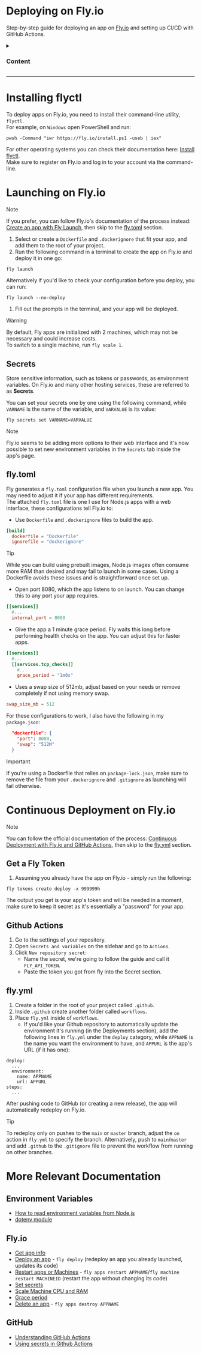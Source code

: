 # Deploying on Fly.io

Step-by-step guide for deploying an app on [Fly.io](https://fly.io/) and setting up CI/CD with GitHub Actions.

<details>

  <summary><h3>Content</h3></summary>

- [Installing flyctl](#installing-flyctl)
- [Launching on Fly.io](#launching-on-flyio)
  - [Secrets](#secrets)
  - [fly.toml](#flytoml)
- [Continuous Deployment on Fly.io](#continuous-deployment-on-flyio)
  - [Get a Fly Token](#get-a-fly-token)
  - [Github Actions](#github-actions)
  - [fly.yml](#flyyml)
- [More Relevant Documentation](#more-relevant-documentation)
  - [Environment Variables](#environment-variables)
  - [Fly.io](#flyio)
  - [GitHub](#github)

</details>
<hr>

# Installing flyctl

To deploy apps on Fly.io, you need to install their command-line utility, `flyctl`.<br>
For example, on `Windows` open PowerShell and run:

```
pwsh -Command "iwr https://fly.io/install.ps1 -useb | iex"
```

For other operating systems you can check their documentation here: [Install flyctl](https://fly.io/docs/flyctl/install/).<br>
Make sure to register on Fly.io and log in to your account via the command-line.

# Launching on Fly.io

> [!NOTE]
> If you prefer, you can follow Fly.io's documentation of the process instead: [Create an app with Fly Launch](https://fly.io/docs/launch/create/), then skip to the [fly.toml](#flytoml) section.

1. Select or create a `Dockerfile` and `.dockerignore` that fit your app, and add them to the root of your project.
2. Run the following command in a terminal to create the app on Fly.io and deploy it in one go:

```
fly launch
```

Alternatively if you'd like to check your configuration before you deploy, you can run:

```
fly launch --no-deploy
```

1. Fill out the prompts in the terminal, and your app will be deployed.

> [!WARNING]
> By default, Fly apps are initialized with 2 machines, which may not be necessary and could increase costs.<br>
> To switch to a single machine, run `fly scale 1`.

## Secrets

Store sensitive information, such as tokens or passwords, as environment variables. On Fly.io and many other hosting services, these are referred to as **Secrets**.

You can set your secrets one by one using the following command, while `VARNAME` is the name of the variable, and `VARVALUE` is its value:

```
fly secrets set VARNAME=VARVALUE
```

> [!NOTE]
> Fly.io seems to be adding more options to their web interface and it's now possible to set new environment variables in the `Secrets` tab inside the app's page.

## fly.toml

Fly generates a `fly.toml` configuration file when you launch a new app. You may need to adjust it if your app has different requirements.<br>
The attached `fly.toml` file is one I use for Node.js apps with a web interface, these configurations tell Fly.io to:

- Use `Dockerfile` and `.dockerignore` files to build the app.

```toml
[build]
  dockerfile = "Dockerfile"
  ignorefile = "dockerignore"
```

> [!TIP]
> While you can build using prebuilt images, Node.js images often consume more RAM than desired and may fail to launch in some cases. Using a Dockerfile avoids these issues and is straightforward once set up.

- Open port 8080, which the app listens to on launch. You can change this to any port your app requires.

```toml
[[services]]
  #...
  internal_port = 8080
```

- Give the app a 1 minute grace period. Fly waits this long before performing health checks on the app. You can adjust this for faster apps.

```toml
[[services]]
  #...
  [[services.tcp_checks]]
    #...
    grace_period = "1m0s"
```

- Uses a swap size of 512mb, adjust based on your needs or remove completely if not using memory swap.

```toml
swap_size_mb = 512
```

For these configurations to work, I also have the following in my `package.json`:

```json
  "dockerfile": {
    "port": 8080,
    "swap": "512M"
  }
```

> [!IMPORTANT]
> If you're using a Dockerfile that relies on `package-lock.json`, make sure to remove the file from your `.dockerignore` and `.gitignore` as launching will fail otherwise.

# Continuous Deployment on Fly.io

> [!NOTE]
> You can follow the official documentation of the process: [Continuous Deployment with Fly.io and GitHub Actions](https://fly.io/docs/launch/continuous-deployment-with-github-actions/), then skip to the [fly.yml](#flyyml) section.

## Get a Fly Token

1. Assuming you already have the app on Fly.io - simply run the following:

```
fly tokens create deploy -x 999999h
```

The output you get is your app's token and will be needed in a moment, make sure to keep it secret as it's essentially a "password" for your app.

## Github Actions

1. Go to the settings of your repository.
2. Open `Secrets and variables` on the sidebar and go to `Actions`.
3. Click `New repository secret`:
   - Name the secret, we're going to follow the guide and call it `FLY_API_TOKEN`.
   - Paste the token you got from fly into the Secret section.

## fly.yml

1. Create a folder in the root of your project called `.github`.
2. Inside `.github` create another folder called `workflows`.
3. Place `fly.yml` inside of `workflows`.
   - If you'd like your Github repository to automatically update the environment it's running (in the Deployments section), add the following lines in `fly.yml` under the `deploy` category, while `APPNAME` is the name you want the environment to have, and `APPURL` is the app's URL (if it has one):

```
deploy:
  ...
  environment:
    name: APPNAME
    url: APPURL
steps:
  ...
```

After pushing code to GitHub (or creating a new release), the app will automatically redeploy on Fly.io.

> [!TIP]
> To redeploy only on pushes to the `main` or `master` branch, adjust the `on` action in `fly.yml` to specify the branch. Alternatively, push to `main`/`master` and add `.github` to the `.gitignore` file to prevent the workflow from running on other branches.

# More Relevant Documentation

## Environment Variables

- [How to read environment variables from Node.js](https://nodejs.org/en/learn/command-line/how-to-read-environment-variables-from-nodejs)
- [dotenv module](https://www.npmjs.com/package/dotenv)

## Fly.io

- [Get app info](https://fly.io/docs/apps/info/)
- [Deploy an app](https://fly.io/docs/launch/deploy/) - `fly deploy` (redeploy an app you already launched, updates its code)
- [Restart apps or Machines](https://fly.io/docs/apps/restart/) - `fly apps restart APPNAME`/`fly machine restart MACHINEID` (restart the app without changing its code)
- [Set secrets](https://fly.io/docs/apps/secrets/)
- [Scale Machine CPU and RAM](https://fly.io/docs/launch/scale-machine/)
- [Grace period](https://fly.io/docs/getting-started/troubleshooting/#grace-period)
- [Delete an app](https://fly.io/docs/apps/delete/) - `fly apps destroy APPNAME`

## GitHub

- [Understanding GitHub Actions](https://docs.github.com/en/actions/about-github-actions/understanding-github-actions)
- [Using secrets in Github Actions](https://docs.github.com/en/actions/security-for-github-actions/security-guides/using-secrets-in-github-actions)
